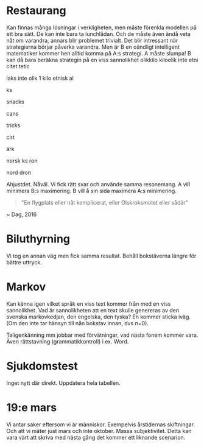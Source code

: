 # Restaurang
Kan finnas många lösningar i verkligheten, men måste förenkla modellen på ett bra sätt. De kan inte bara ta lunchlådan. Och de måste även ändå veta nåt om varandra, annars blir problemet trivialt. Det blir intressant när strategierna börjar påverka varandra. Men är B en oändligt intelligent matematiker kommer hen alltid komma på A:s strategi. A måste slumpa! B kan då bara beräkna strategin på en viss sannolikhet olikkilo kiloolik   inte etni citet tetic

laks inte olik 1 kilo etnisk al

ks

snacks      

cans

tricks

cirt

ärk

norsk  ks ron

nord dron

Ahjustdet. Nåväl. Vi fick rätt svar och använde samma resonemang. A vill minimera B:s maximering. B vill å sin sida maximera A:s minimering.

> "En flygplats eller nåt komplicerat, eller Olskroksmotet eller sådär"

~ Dag, 2016

# Biluthyrning
Vi tog en annan väg men fick samma resultat. Behåll bokstäverna längre för bättre uttryck.

# Markov
Kan känna igen vilket språk en viss text kommer från med en viss sannolikhet. Vad är sannolikheten att en text skulle genereras av den svenska markovkedjan, den engelska, den tyska? En kommer sticka iväg. (Om den inte tar hänsyn till nån bokstav innan, dvs n=0).

Taligenkänning mm jobbar med förvätningar, vad nästa fonem kommer vara. Även rättstavning (grammatikkontroll) i ex. Word.

# Sjukdomstest
Inget nytt där direkt. Uppdatera hela tabellen.

# 19:e mars
Vi antar saker eftersom vi är människor. Exempelvis årstidernas skiftningar. Och att vi mäter just mars och inte oktober. Massa subjektivitet. Detta kan vara värt att skriva med nästa gång det kommer ett liknande scenarion.
